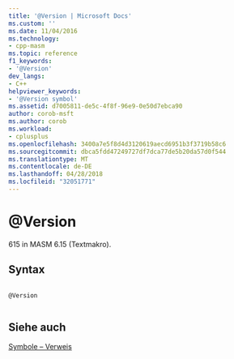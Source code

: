 ```yaml
---
title: '@Version | Microsoft Docs'
ms.custom: ''
ms.date: 11/04/2016
ms.technology:
- cpp-masm
ms.topic: reference
f1_keywords:
- '@Version'
dev_langs:
- C++
helpviewer_keywords:
- '@Version symbol'
ms.assetid: d7005811-de5c-4f8f-96e9-0e50d7ebca90
author: corob-msft
ms.author: corob
ms.workload:
- cplusplus
ms.openlocfilehash: 3400a7e5f8d4d3120619aecd6951b3f3719b58c6
ms.sourcegitcommit: dbca5fdd47249727df7dca77de5b20da57d0f544
ms.translationtype: MT
ms.contentlocale: de-DE
ms.lasthandoff: 04/28/2018
ms.locfileid: "32051771"
---
```

# <a name="version"></a>@Version
615 in MASM 6.15 (Textmakro).  
  
## <a name="syntax"></a>Syntax  
  
```  
  
@Version  
  
```  
  
## <a name="see-also"></a>Siehe auch  
 [Symbole – Verweis](../../assembler/masm/symbols-reference.md)